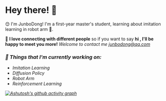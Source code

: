 <!-- Greeting -->
# Hey there! :wave:

<!--Introduction -->
:blush: I'm JunboDong! I'm a first-year master's student, learning about imitation learning in robot arm :robot:.

💬 <b>I love connecting with different people</b> so if you want to say <b>hi , I'll be happy to meet you more!</b> <em>Welcome to contact me [junbodong@qq.com](mailto:junbodong@qq.com)<em>

### 💼  Things that I'm currently working on: 
* Imitation Learning
* Diffusion Policy
* Robot Arm
* Reinforcement Learning


[![Ashutosh's github activity graph](https://github-readme-activity-graph.vercel.app/graph?username=Junb0Dong)](https://github.com/ashutosh00710/github-readme-activity-graph)

